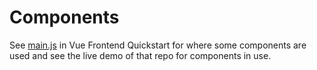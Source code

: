 # Components

See [main.js](https://github.com/MichaelCurrin/vue-frontend-quickstart/blob/main/main.js) in Vue Frontend Quickstart for where some components are used and see the live demo of that repo for components in use.
